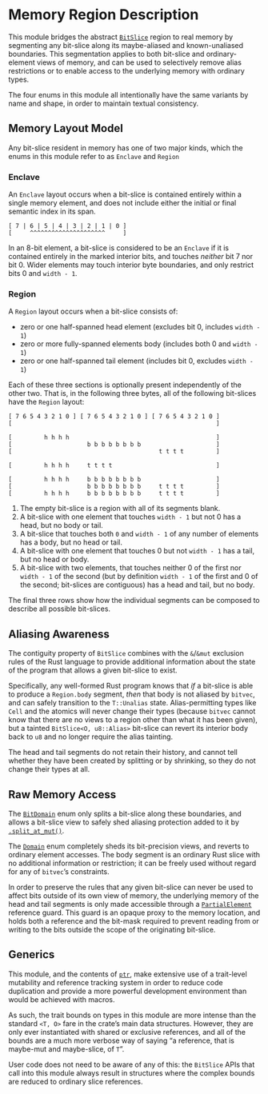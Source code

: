 # Memory Region Description

This module bridges the abstract [`BitSlice`] region to real memory by
segmenting any bit-slice along its maybe-aliased and known-unaliased boundaries.
This segmentation applies to both bit-slice and ordinary-element views of
memory, and can be used to selectively remove alias restrictions or to enable
access to the underlying memory with ordinary types.

The four enums in this module all intentionally have the same variants by name
and shape, in order to maintain textual consistency.

## Memory Layout Model

Any bit-slice resident in memory has one of two major kinds, which the enums in
this module refer to as `Enclave` and `Region`

### Enclave

An `Enclave` layout occurs when a bit-slice is contained entirely within a
single memory element, and does not include either the initial or final semantic
index in its span.

```text
[ 7 | 6 | 5 | 4 | 3 | 2 | 1 | 0 ]
[     ^^^^^^^^^^^^^^^^^^^^^     ]
```

In an 8-bit element, a bit-slice is considered to be an `Enclave` if it is
contained entirely in the marked interior bits, and touches *neither* bit 7 nor
bit 0. Wider elements may touch interior byte boundaries, and only restrict bits
0 and `width - 1`.

### Region

A `Region` layout occurs when a bit-slice consists of:

- zero or one half-spanned head element (excludes bit 0, includes `width - 1`)
- zero or more fully-spanned elements body (includes both 0 and `width - 1`)
- zero or one half-spanned tail element (includes bit 0, excludes `width - 1`)

Each of these three sections is optionally present independently of the other
two. That is, in the following three bytes, all of the following bit-slices have
the `Region` layout:

```text
[ 7 6 5 4 3 2 1 0 ] [ 7 6 5 4 3 2 1 0 ] [ 7 6 5 4 3 2 1 0 ]
[                                                         ]

[         h h h h                                         ]
[                     b b b b b b b b                     ]
[                                         t t t t         ]

[         h h h h     t t t t                             ]

[         h h h h     b b b b b b b b                     ]
[                     b b b b b b b b     t t t t         ]
[         h h h h     b b b b b b b b     t t t t         ]
```

1. The empty bit-slice is a region with all of its segments blank.
1. A bit-slice with one element that touches `width - 1` but not 0 has a head,
   but no body or tail.
1. A bit-slice that touches both `0` and `width - 1` of any number of elements
   has a body, but no head or tail.
1. A bit-slice with one element that touches 0 but not `width - 1` has a tail,
   but no head or body.
1. A bit-slice with two elements, that touches neither 0 of the first nor
   `width - 1` of the second (but by definition `width - 1` of the first and 0
   of the second; bit-slices are contiguous) has a head and tail, but no body.

The final three rows show how the individual segments can be composed to
describe all possible bit-slices.

## Aliasing Awareness

The contiguity property of `BitSlice` combines with the `&`/`&mut` exclusion
rules of the Rust language to provide additional information about the state of
the program that allows a given bit-slice to exist.

Specifically, any well-formed Rust program knows that *if* a bit-slice is able
to produce a `Region.body` segment, *then* that body is not aliased by `bitvec`,
and can safely transition to the `T::Unalias` state. Alias-permitting types like
`Cell` and the atomics will never change their types (because `bitvec` cannot
know that there are no views to a region other than what it has been given), but
a tainted `BitSlice<O, u8::Alias>` bit-slice can revert its interior body back
to `u8` and no longer require the alias tainting.

The head and tail segments do not retain their history, and cannot tell whether
they have been created by splitting or by shrinking, so they do not change their
types at all.

## Raw Memory Access

The [`BitDomain`] enum only splits a bit-slice along these boundaries, and
allows a bit-slice view to safely shed aliasing protection added to it by
[`.split_at_mut()`].

The [`Domain`] enum completely sheds its bit-precision views, and reverts to
ordinary element accesses. The body segment is an ordinary Rust slice with no
additional information or restriction; it can be freely used without regard for
any of `bitvec`’s constraints.

In order to preserve the rules that any given bit-slice can never be used to
affect bits outside of its own view of memory, the underlying memory of the head
and tail segments is only made accessible through a [`PartialElement`] reference
guard. This guard is an opaque proxy to the memory location, and holds both a
reference and the bit-mask required to prevent reading from or writing to the
bits outside the scope of the originating bit-slice.

## Generics

This module, and the contents of [`ptr`], make extensive use of a trait-level
mutability and reference tracking system in order to reduce code duplication and
provide a more powerful development environment than would be achieved with
macros.

As such, the trait bounds on types in this module are more intense than the
standard `<T, O>` fare in the crate’s main data structures. However, they are
only ever instantiated with shared or exclusive references, and all of the
bounds are a much more verbose way of saying “a reference, that is maybe-mut and
maybe-slice, of `T`”.

User code does not need to be aware of any of this: the `BitSlice` APIs that
call into this module always result in structures where the complex bounds are
reduced to ordinary slice references.

[`BitDomain`]: BitDomain
[`BitSlice`]: crate::slice::BitSlice
[`Domain`]: Domain
[`PartialElement`]: PartialElement
[`ptr`]: crate::ptr
[`.split_at_mut()`]: crate::slice::BitSlice::split_at_mut
